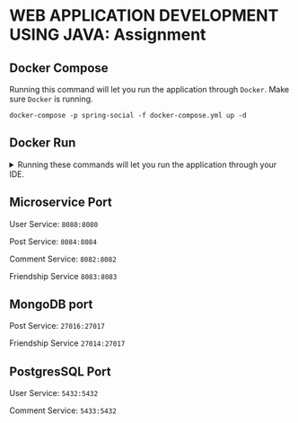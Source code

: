 # WEB APPLICATION DEVELOPMENT USING JAVA: Assignment

## Docker Compose
Running this command will let you run the application through `Docker`. Make sure `Docker` is running.

```shell
docker-compose -p spring-social -f docker-compose.yml up -d
```

## Docker Run
<details>
<summary>Running these commands will let you run the application through your IDE.</summary>

```shell
# network
docker network create spring-social
# database
docker run -d --name user-service --network=spring-social -p 5432:5432 -e POSTGRES_USER=rootadmin -e POSTGRES_PASSWORD=password -e POSTGRES_DB=user-service --restart unless-stopped postgres:latest -d postgres
docker run -d --name post-service --network=spring-social -p 27016:27017 -e MONGO_INITDB_ROOT_USERNAME=rootadmin -e MONGO_INITDB_ROOT_PASSWORD=password --restart unless-stopped mongo:latest
docker run -d --name comment-service --network=spring-social -p 5433:5432 -e POSTGRES_USER=rootadmin -e POSTGRES_PASSWORD=password -e POSTGRES_DB=comment-service --restart unless-stopped postgres:latest -d postgres
docker run -d --name friendship-service --network=spring-social -p 27014:27017 -e MONGO_INITDB_ROOT_USERNAME=rootadmin -e MONGO_INITDB_ROOT_PASSWORD=password --restart unless-stopped mongo:latest 
```

</details>

## Microservice Port
User Service: `8080:8080`

Post Service: `8084:8084`

Comment Service: `8082:8082`

Friendship Service `8083:8083`

## MongoDB port
Post Service: `27016:27017`

Friendship Service `27014:27017`

## PostgresSQL Port
User Service: `5432:5432`

Comment Service: `5433:5432`